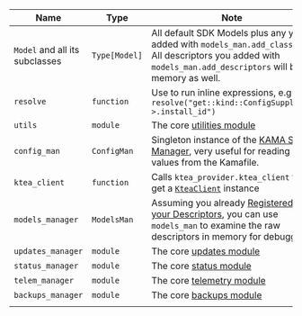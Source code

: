 | Name                           | Type            | Note                                                                                                                                                                          |
|--------------------------------|-----------------|-------------------------------------------------------------------------------------------------------------------------------------------------------------------------------|
| `Model` and all its subclasses | `Type[Model]`   | All default SDK Models plus any you added with `models_man.add_classes`. All descriptors you added with `models_man.add_descriptors` will be in memory as well.               |
| `resolve`                      | `function`      | Use to run inline expressions, e.g `resolve("get::kind::ConfigSupplier->.install_id")`                                                                                        |
| `utils`                        | `module`        | The core [utilities module](/nope)                                                                                                                                            |
| `config_man`                   | `ConfigMan`     | Singleton instance of the [KAMA State Manager](/concepts/kamafile-concept), very useful for reading values from the Kamafile.                                            |
| `ktea_client`                  | `function`      | Calls `ktea_provider.ktea_client` to get a [`KteaClient`](/nope) instance                                                                                                     |
| `models_manager`                   | `ModelsMan`     | Assuming you already [Registered your Descriptors](/tutorials/registering-model-descriptors), you can use `models_man` to examine the raw descriptors in memory for debugging |
| `updates_manager`                  | `module`        | The core [updates module](/nope)                                                                                                                                              |
| `status_manager`                   | `module`        | The core [status module](/nope)                                                                                                                                               |
| `telem_manager`                     | `module`        | The core [telemetry module](/nope)                                                                                                                                |
| `backups_manager`                     | `module`        | The core [backups module](/nope)                                                                                                                                |
|                                |                 |                                                                                                                                                                               |
